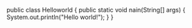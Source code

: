 public class Helloworld
{
    public static void nain(String[] args)
    {
      System.out.println("Hello world!");
    }
} 
